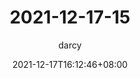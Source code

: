 ---
title: "2021-12-17-15"
date:  2021-12-17T16:12:46+08:00
lastmod:  2021-12-17T16:12:46+08:00
draft: false
tags: [ ]
categories: [ ]
author: "darcy"

contentCopyright: '<a rel="license noopener" href="https://en.wikipedia.org/wiki/Wikipedia:Text_of_Creative_Commons_Attribution-ShareAlike_3.0_Unported_License" target="_blank">Creative Commons Attribution-ShareAlike License</a>'

---